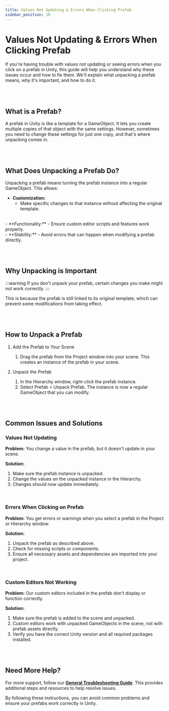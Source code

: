 ```yaml
---
title: Values Not Updating & Errors When Clicking Prefab
sidebar_position: 10
---
```


# Values Not Updating & Errors When Clicking Prefab

If you're having trouble with values not updating or seeing errors when you click on a prefab in Unity, this guide will help you understand why these issues occur and how to fix them. We'll explain what unpacking a prefab means, why it's important, and how to do it.

<br/><br/>

## What is a Prefab?

A prefab in Unity is like a template for a GameObject. It lets you create multiple copies of that object with the same settings. However, sometimes you need to change these settings for just one copy, and that's where unpacking comes in.

<br/><br/>

## What Does Unpacking a Prefab Do?

Unpacking a prefab means turning the prefab instance into a regular GameObject. This allows:

- **Customization:**
   - Make specific changes to that instance without affecting the original template.
<br/>
- **Functionality:** 
   - Ensure custom editor scripts and features work properly.
<br/>
- **Stability:** 
   - Avoid errors that can happen when modifying a prefab directly.

<br/><br/>

## Why Unpacking is Important

:::warning
If you don't unpack your prefab, certain changes you make might not work correctly. 
:::

This is because the prefab is still linked to its original template, which can prevent some modifications from taking effect.

<br/><br/>

## How to Unpack a Prefab

1. Add the Prefab to Your Scene
   1. Drag the prefab from the Project window into your scene. This creates an instance of the prefab in your scene.

2. Unpack the Prefab

   1. In the Hierarchy window, right-click the prefab instance.
   2. Select Prefab > Unpack Prefab. The instance is now a regular GameObject that you can modify.

<br/><br/>

## Common Issues and Solutions

### Values Not Updating

**Problem:** 
You change a value in the prefab, but it doesn't update in your scene.

**Solution:**
1. Make sure the prefab instance is unpacked.
2. Change the values on the unpacked instance in the Hierarchy.
3. Changes should now update immediately.

<br/>

### Errors When Clicking on Prefab

**Problem:** 
You get errors or warnings when you select a prefab in the Project or Hierarchy window.

**Solution:**
1. Unpack the prefab as described above.
2. Check for missing scripts or components.
3. Ensure all necessary assets and dependencies are imported into your project.

<br/>

### Custom Editors Not Working

**Problem:** 
Our custom editors included in the prefab don't display or function correctly.

**Solution:**
1. Make sure the prefab is added to the scene and unpacked.
2. Custom editors work with unpacked GameObjects in the scene, not with prefab assets directly.
3. Verify you have the correct Unity version and all required packages installed.

<br/><br/>

## Need More Help?

For more support, follow our **[General Troubleshooting Guide](/docs/troubleshooting/introduction/)**. This provides additional steps and resources to help resolve issues.

By following these instructions, you can avoid common problems and ensure your prefabs work correctly in Unity.

<br/>